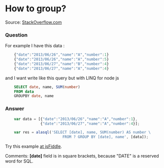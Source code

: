 # How to group?

Source: [StackOverflow.com](http://stackoverflow.com/questions/17346417/groupby-and-linq-node-js/27647975#27647975)

### Question

For example I have this data :
```js
    {"date":"2013/06/26","name":"A","number":1}
    {"date":"2013/06/26","name":"A","number":5}
    {"date":"2013/06/27","name":"B","number":4}
    {"date":"2013/06/27","name":"A","number":4}
```
and I want write like this query but with LINQ for node js
```sql
    SELECT date, name, SUM(number)
    FROM data
    GROUPBY date, name
```

### Answer
```js
    var data = [{"date":"2013/06/26","name":"A","number":1},
                {"date":"2013/06/27","name":"A","number":4}];

    var res = alasql('SELECT [date], name, SUM(number) AS number \
                          FROM ? GROUP BY [date], name', [data]);
```
Try this example [at jsFiddle](http://jsfiddle.net/agershun/fdj25181/1/).

Comments: **[date]** field is in square brackets, because "DATE" is a reserved word for SQL.

